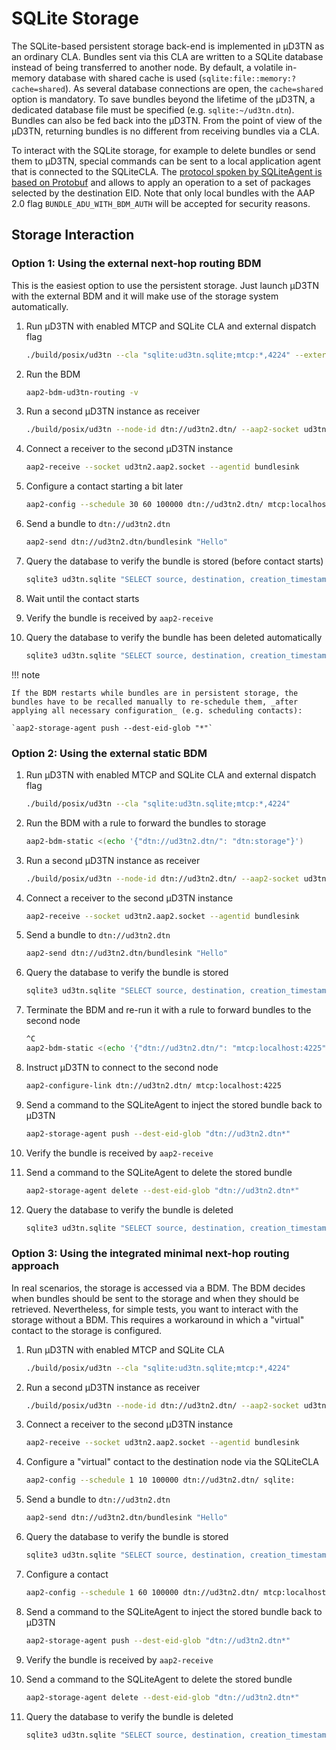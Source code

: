 # SQLite Storage

The SQLite-based persistent storage back-end is implemented in μD3TN as an ordinary CLA. Bundles sent via this CLA are written to a SQLite database instead of being transferred to another node. By default, a volatile in-memory database with shared cache is used (`sqlite:file::memory:?cache=shared`). As several database connections are open, the `cache=shared` option is mandatory. To save bundles beyond the lifetime of the μD3TN, a dedicated database file must be specified (e.g. `sqlite:~/ud3tn.dtn`). Bundles can also be fed back into the μD3TN. From the point of view of the μD3TN, returning bundles is no different from receiving bundles via a CLA.

To interact with the SQLite storage, for example to delete bundles or send them to μD3TN, special commands can be sent to a local application agent that is connected to the SQLiteCLA. The [protocol spoken by SQLiteAgent is based on Protobuf](../references/protobuf/#componentsagentsstoragestorage_agentproto) and allows to apply an operation to a set of packages selected by the destination EID.
Note that only local bundles with the AAP 2.0 flag `BUNDLE_ADU_WITH_BDM_AUTH` will be accepted for security reasons.

## Storage Interaction

### Option 1: Using the external next-hop routing BDM

This is the easiest option to use the persistent storage. Just launch µD3TN with the external BDM and it will make use of the storage system automatically.

1. Run μD3TN with enabled MTCP and SQLite CLA and external dispatch flag

    ```sh
    ./build/posix/ud3tn --cla "sqlite:ud3tn.sqlite;mtcp:*,4224" --external-dispatch
    ```

2. Run the BDM

    ```sh
    aap2-bdm-ud3tn-routing -v
    ```

3. Run a second μD3TN instance as receiver

    ```sh
    ./build/posix/ud3tn --node-id dtn://ud3tn2.dtn/ --aap2-socket ud3tn2.aap2.socket --cla "mtcp:*,4225"
    ```

4. Connect a receiver to the second μD3TN instance

    ```sh
    aap2-receive --socket ud3tn2.aap2.socket --agentid bundlesink
    ```

5. Configure a contact starting a bit later

    ```sh
    aap2-config --schedule 30 60 100000 dtn://ud3tn2.dtn/ mtcp:localhost:4225
    ```

6. Send a bundle to `dtn://ud3tn2.dtn`

    ```sh
    aap2-send dtn://ud3tn2.dtn/bundlesink "Hello"
    ```

7. Query the database to verify the bundle is stored (before contact starts)

    ```sh
    sqlite3 ud3tn.sqlite "SELECT source, destination, creation_timestamp, hex(bundle) FROM bundles;"
    ```

8. Wait until the contact starts

9. Verify the bundle is received by `aap2-receive`

10. Query the database to verify the bundle has been deleted automatically

    ```sh
    sqlite3 ud3tn.sqlite "SELECT source, destination, creation_timestamp, hex(bundle) FROM bundles;"
    ```

!!! note

    If the BDM restarts while bundles are in persistent storage, the bundles have to be recalled manually to re-schedule them, _after applying all necessary configuration_ (e.g. scheduling contacts):

    `aap2-storage-agent push --dest-eid-glob "*"`

### Option 2: Using the external static BDM

1. Run μD3TN with enabled MTCP and SQLite CLA and external dispatch flag

    ```sh
    ./build/posix/ud3tn --cla "sqlite:ud3tn.sqlite;mtcp:*,4224"
    ```

2. Run the BDM with a rule to forward the bundles to storage

    ```sh
    aap2-bdm-static <(echo '{"dtn://ud3tn2.dtn/": "dtn:storage"}')
    ```

3. Run a second μD3TN instance as receiver

    ```sh
    ./build/posix/ud3tn --node-id dtn://ud3tn2.dtn/ --aap2-socket ud3tn2.aap2.socket --cla "mtcp:*,4225"
    ```

4. Connect a receiver to the second μD3TN instance

    ```sh
    aap2-receive --socket ud3tn2.aap2.socket --agentid bundlesink
    ```

5. Send a bundle to `dtn://ud3tn2.dtn`

    ```sh
    aap2-send dtn://ud3tn2.dtn/bundlesink "Hello"
    ```

6. Query the database to verify the bundle is stored

    ```sh
    sqlite3 ud3tn.sqlite "SELECT source, destination, creation_timestamp, hex(bundle) FROM bundles;"
    ```

7. Terminate the BDM and re-run it with a rule to forward bundles to the second node

    ```sh
    ^C
    aap2-bdm-static <(echo '{"dtn://ud3tn2.dtn/": "mtcp:localhost:4225"}')
    ```

8. Instruct µD3TN to connect to the second node

    ```sh
    aap2-configure-link dtn://ud3tn2.dtn/ mtcp:localhost:4225
    ```

9. Send a command to the SQLiteAgent to inject the stored bundle back to μD3TN

    ```sh
    aap2-storage-agent push --dest-eid-glob "dtn://ud3tn2.dtn*"
    ```

10. Verify the bundle is received by `aap2-receive`

11. Send a command to the SQLiteAgent to delete the stored bundle

    ```sh
    aap2-storage-agent delete --dest-eid-glob "dtn://ud3tn2.dtn*"
    ```

12. Query the database to verify the bundle is deleted

    ```sh
    sqlite3 ud3tn.sqlite "SELECT source, destination, creation_timestamp, hex(bundle) FROM bundles;"
    ```

### Option 3: Using the integrated minimal next-hop routing approach

In real scenarios, the storage is accessed via a BDM. The BDM decides when bundles should be sent to the storage and when they should be retrieved. Nevertheless, for simple tests, you want to interact with the storage without a BDM. This requires a workaround in which a "virtual" contact to the storage is configured.

1. Run μD3TN with enabled MTCP and SQLite CLA

    ```sh
    ./build/posix/ud3tn --cla "sqlite:ud3tn.sqlite;mtcp:*,4224"
    ```

2. Run a second μD3TN instance as receiver

    ```sh
    ./build/posix/ud3tn --node-id dtn://ud3tn2.dtn/ --aap2-socket ud3tn2.aap2.socket --cla "mtcp:*,4225"
    ```

3. Connect a receiver to the second μD3TN instance

    ```sh
    aap2-receive --socket ud3tn2.aap2.socket --agentid bundlesink
    ```

4. Configure a "virtual" contact to the destination node via the SQLiteCLA

    ```sh
    aap2-config --schedule 1 10 100000 dtn://ud3tn2.dtn/ sqlite:
    ```

5. Send a bundle to `dtn://ud3tn2.dtn`

    ```sh
    aap2-send dtn://ud3tn2.dtn/bundlesink "Hello"
    ```

6. Query the database to verify the bundle is stored

    ```sh
    sqlite3 ud3tn.sqlite "SELECT source, destination, creation_timestamp, hex(bundle) FROM bundles;"
    ```

7. Configure a contact

    ```sh
    aap2-config --schedule 1 60 100000 dtn://ud3tn2.dtn/ mtcp:localhost:4225
    ```

8. Send a command to the SQLiteAgent to inject the stored bundle back to μD3TN

    ```sh
    aap2-storage-agent push --dest-eid-glob "dtn://ud3tn2.dtn*"
    ```

9. Verify the bundle is received by `aap2-receive`

10. Send a command to the SQLiteAgent to delete the stored bundle

    ```sh
    aap2-storage-agent delete --dest-eid-glob "dtn://ud3tn2.dtn*"
    ```

11. Query the database to verify the bundle is deleted

    ```sh
    sqlite3 ud3tn.sqlite "SELECT source, destination, creation_timestamp, hex(bundle) FROM bundles;"
    ```
